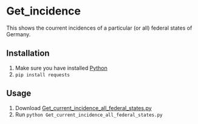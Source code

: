 # Get_incidence
This shows the courrent incidences of a particular (or all) federal states of Germany.
## Installation
1. Make sure you have installed [Python](https://www.python.org/downloads/)
2. ```pip install requests```
## Usage
1. Download [Get_current_incidence_all_federal_states.py](https://github.com/Finnomator/Get_incidence/blob/main/Get_current_incidence_all_federal_states.py)
2. Run ```python Get_current_incidence_all_federal_states.py```

